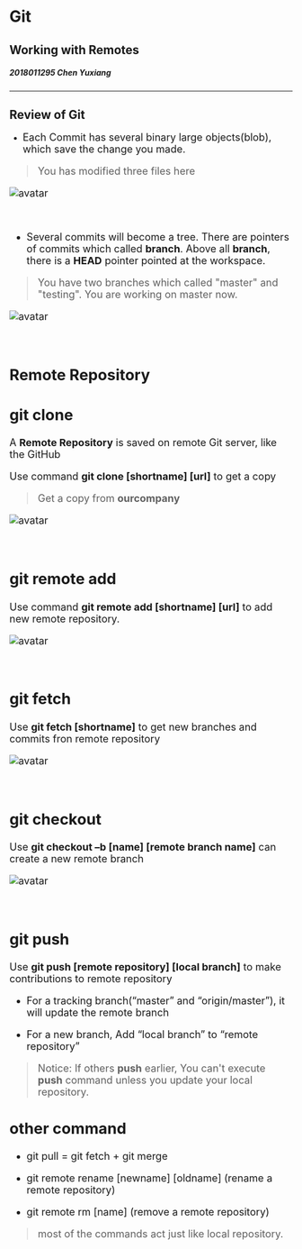 # Git
## Working with Remotes
##### 2018011295 Chen Yuxiang


---

## Review of Git

* <font size=4> Each Commit has several binary large objects(blob), which save the change you made.

> You has modified three files here

![avatar](cyximage1.png)    


<br/>

* Several commits will become a tree. There are pointers of commits which called **branch**. Above all **branch**, there is a **HEAD** pointer pointed at the workspace.

> You have two branches which called "master" and "testing". You are working on master now.

![avatar](cyximage2.png)

<br/>

## Remote Repository

## git clone

A **Remote Repository** is saved on remote Git server, like the GitHub

Use command **git clone [shortname] [url]** to get a copy

> Get a copy from **ourcompany**

![avatar](cyximage3.png)

<br/>

## git remote add

Use command **git remote add [shortname] [url]** to add new remote repository.

![avatar](cyximage4.png)

<br/>

## git fetch

Use **git fetch [shortname]** to get new branches and commits fron remote repository

![avatar](cyximage5.png)

<br/>

## git checkout

Use **git checkout –b [name] [remote branch name]** can create a new remote branch

![avatar](cyximage6.png)

<br/>

## git push

Use **git push [remote repository] [local branch]** to make contributions to remote repository

* For a tracking branch(“master” and “origin/master”), 
it will update the remote branch

* For a new branch, Add “local branch” to “remote repository”

>Notice:
If others **push** earlier, 
You can't execute **push** command unless you update your local repository.

## other command
* git pull = git fetch + git merge

* git remote rename [newname] [oldname] (rename a remote repository)

* git remote rm [name] (remove a remote repository)

>most of the commands act just like local repository.
